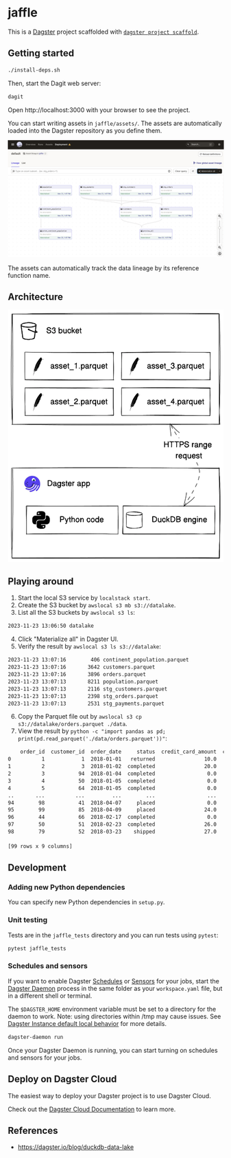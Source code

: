# jaffle

This is a [Dagster](https://dagster.io/) project scaffolded with [`dagster project scaffold`](https://docs.dagster.io/getting-started/create-new-project).

## Getting started

```bash
./install-deps.sh
```

Then, start the Dagit web server:

```bash
dagit
```

Open http://localhost:3000 with your browser to see the project.

You can start writing assets in `jaffle/assets/`. The assets are automatically loaded into the Dagster repository as you define them.

![](pix/dagster.png)

The assets can automatically track the data lineage by its reference function name.

## Architecture

![](pix/s3-bucket-to-dagster-app.png)

## Playing around

1. Start the local S3 service by `localstack start`.
2. Create the S3 bucket by `awslocal s3 mb s3://datalake`.
3. List all the S3 buckets by `awslocal s3 ls`:
```bash
2023-11-23 13:06:50 datalake
```
4. Click "Materialize all" in Dagster UI.
5. Verify the result by `awslocal s3 ls s3://datalake`:
```bash
2023-11-23 13:07:16        406 continent_population.parquet
2023-11-23 13:07:16       3642 customers.parquet
2023-11-23 13:07:16       3896 orders.parquet
2023-11-23 13:07:13       8211 population.parquet
2023-11-23 13:07:13       2116 stg_customers.parquet
2023-11-23 13:07:13       2398 stg_orders.parquet
2023-11-23 13:07:13       2531 stg_payments.parquet
```
6. Copy the Parquet file out by `awslocal s3 cp s3://datalake/orders.parquet ./data`.
7. View the result by `python -c "import pandas as pd; print(pd.read_parquet('./data/orders.parquet'))"`:
```bash
    order_id  customer_id  order_date     status  credit_card_amount  coupon_amount  bank_transfer_amount  gift_card_amount  amount
0          1            1  2018-01-01   returned                10.0            0.0                   0.0               0.0    10.0
1          2            3  2018-01-02  completed                20.0            0.0                   0.0               0.0    20.0
2          3           94  2018-01-04  completed                 0.0            1.0                   0.0               0.0     1.0
3          4           50  2018-01-05  completed                 0.0           25.0                   0.0               0.0    25.0
4          5           64  2018-01-05  completed                 0.0            0.0                  17.0               0.0    17.0
..       ...          ...         ...        ...                 ...            ...                   ...               ...     ...
94        98           41  2018-04-07     placed                 0.0            0.0                  10.0               0.0    10.0
95        99           85  2018-04-09     placed                24.0            0.0                   0.0               0.0    24.0
96        44           66  2018-02-17  completed                 0.0            0.0                   0.0              11.0    11.0
97        50           51  2018-02-23  completed                26.0            0.0                   0.0               0.0    26.0
98        79           52  2018-03-23    shipped                27.0            0.0                   0.0               0.0    27.0

[99 rows x 9 columns]
```

## Development

### Adding new Python dependencies

You can specify new Python dependencies in `setup.py`.

### Unit testing

Tests are in the `jaffle_tests` directory and you can run tests using `pytest`:

```bash
pytest jaffle_tests
```

### Schedules and sensors

If you want to enable Dagster [Schedules](https://docs.dagster.io/concepts/partitions-schedules-sensors/schedules) or [Sensors](https://docs.dagster.io/concepts/partitions-schedules-sensors/sensors) for your jobs, start the [Dagster Daemon](https://docs.dagster.io/deployment/dagster-daemon) process in the same folder as your `workspace.yaml` file, but in a different shell or terminal.

The `$DAGSTER_HOME` environment variable must be set to a directory for the daemon to work. Note: using directories within /tmp may cause issues. See [Dagster Instance default local behavior](https://docs.dagster.io/deployment/dagster-instance#default-local-behavior) for more details.

```bash
dagster-daemon run
```

Once your Dagster Daemon is running, you can start turning on schedules and sensors for your jobs.

## Deploy on Dagster Cloud

The easiest way to deploy your Dagster project is to use Dagster Cloud.

Check out the [Dagster Cloud Documentation](https://docs.dagster.cloud) to learn more.

## References

- https://dagster.io/blog/duckdb-data-lake
